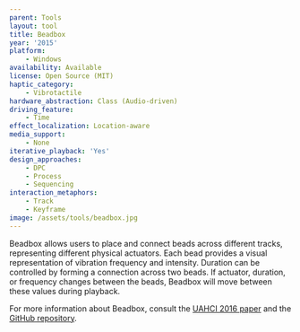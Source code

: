 ```yaml
---
parent: Tools
layout: tool
title: Beadbox
year: '2015'
platform:
    - Windows
availability: Available
license: Open Source (MIT)
haptic_category:
    - Vibrotactile
hardware_abstraction: Class (Audio-driven)
driving_feature:
    - Time
effect_localization: Location-aware
media_support:
    - None
iterative_playback: 'Yes'
design_approaches:
    - DPC
    - Process
    - Sequencing
interaction_metaphors:
    - Track
    - Keyframe
image: /assets/tools/beadbox.jpg
---
```

Beadbox allows users to place and connect beads across different tracks, representing different physical actuators.
Each bead provides a visual representation of vibration frequency and intensity.
Duration can be controlled by forming a connection across two beads.
If actuator, duration, or frequency changes between the beads, Beadbox will move between these values during playback.

For more information about Beadbox, consult the [UAHCI 2016 paper](https://doi.org/10.1007/978-3-319-40244-4_5) and the [GitHub repository](https://github.com/somang/TheBeadbox).
